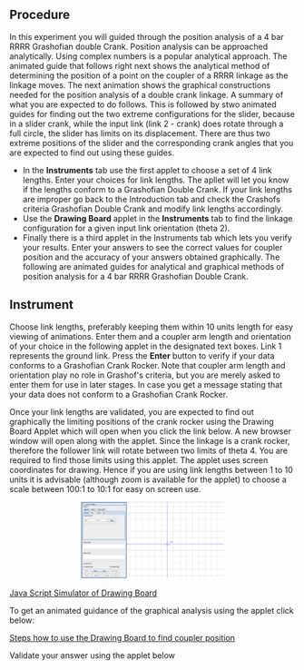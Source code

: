 ## Procedure

In this experiment you will guided through the position analysis of a 4 bar RRRR Grashofian double Crank. Position analysis can be approached analytically. Using complex numbers is a popular analytical approach. The animated guide that follows right next shows the analytical method of determining the position of a point on the coupler of a RRRR linkage as the linkage moves. The next animation shows the graphical constructions needed for the position analysis of a double crank linkage. A summary of what you are expected to do follows. This is followed by stwo animated guides for finding out the two extreme configurations for the slider, because in a slider crank, while the input link (link 2 - crank) does rotate through a full circle, the slider has limits on its displacement. There are thus two extreme positions of the slider and the corresponding crank angles that you are expected to find out using these guides.

- In the **Instruments** tab use the first applet to choose a set of 4 link lengths. Enter your choices for link lengths. The apllet will let you know if the lengths conform to a Grashofian Double Crank. If your link lengths are improper go back to the Introduction tab and check the Crashofs criteria Grashofian Double Crank and modify link lengths accordingly.
- Use the **Drawing Board** applet in the **Instruments** tab to find the linkage configuration for a given input link orientation (theta 2).
- Finally there is a third applet in the Instruments tab which lets you verify your results. Enter your answers to see the correct values for coupler position and the accuracy of your answers obtained graphically.
The following are animated guides for analytical and graphical methods of position analysis for a 4 bar RRRR Grashofian Double Crank.

<p class="heading-content">  
    <object width="900" height="700" data="./content/Cmplx_pos_ana_RRRP/index.html"></object>
                            </p>
<p class="heading-content"> 
   <object width="900" height="700" data="./content/Gra_pos_ana_RRRP/index.html"></object>
                            </p>                           

## Instrument

Choose link lengths, preferably keeping them within 10 units length for easy viewing of animations. Enter them and a coupler arm length and orientation of your choice in the following applet in the designated text boxes. Link 1 represents the ground link. Press the **Enter** button to verify if your data conforms to a Grashofian Crank Rocker. Note that coupler arm length and orientation play no role in Grashof's criteria, but you are merely asked to enter them for use in later stages. In case you get a message stating that your data does not conform to a Grashofian Crank Rocker.

<p style="text-align: center;">
    <object width="700" height="250" data="./content/GrashofRRRPSliderCrankChecker/index.html"></object>
                            </p>

Once your link lengths are validated, you are expected to find out graphically the limiting positions of the crank rocker using the Drawing Board Applet which will open when you click the link below. A new browser window will open along with the applet. Since the linkage is a crank rocker, therefore the follower link will rotate between two limits of theta 4. You are required to find those limits using this applet. The applet uses screen coordinates for drawing. Hence if you are using link lengths between 1 to 10 units it is advisable (although zoom is available for the applet) to choose a scale between 100:1 to 10:1 for easy on screen use.

<div align="center">
<img src="images/drawing-board.png" width="50%">
</div>

[Java Script Simulator of Drawing Board](drawing-board-js/drawing-board.html)

To get an animated guidance of the graphical analysis using the applet click below:

[Steps how to use the Drawing Board to find coupler position](drawing-board-js/drawing-board-demo.html)

Validate your answer using the applet below

<p style="text-align: center;">
 <object width="700" height="400" data="./content/GrashofRRRPSliderCrankCouplerPositionChecker/index.html"></object>
                            </p>
<p style="text-align: center;">
 <object width="700" height="400" data="./content/GrashofRRRPSliderCrankLimitPositionChecker/index.html"></object>
                            </p>
